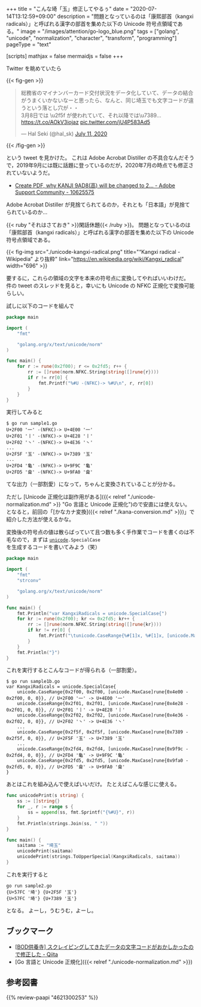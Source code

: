 +++
title = "こんな埼「玉」修正してやるぅ"
date =  "2020-07-14T13:12:59+09:00"
description = "問題となっているのは「康熙部首（kangxi radicals）」と呼ばれる漢字の部首を集めた以下の Unicode 符号点領域である。"
image = "/images/attention/go-logo_blue.png"
tags = ["golang", "unicode", "normalization", "character", "transform", "programming"]
pageType = "text"

[scripts]
  mathjax = false
  mermaidjs = false
+++

Twitter を眺めていたら

{{< fig-gen >}}
<blockquote class="twitter-tweet"><p lang="ja" dir="ltr">総務省のマイナンバーカード交付状況をデータ化していて、データの結合がうまくいかないなーと思ったら、なんと、同じ埼玉でも文字コードが違うという落とし穴が・・<br>3月8日では \u2f5f が使われていて、それ以降では\u7389…<a href="https://t.co/AOkV3iojaz">https://t.co/AOkV3iojaz</a> <a href="https://t.co/jU4P583Ad5">pic.twitter.com/jU4P583Ad5</a></p>&mdash; Hal Seki (@hal_sk) <a href="https://twitter.com/hal_sk/status/1281853581218336768?ref_src=twsrc%5Etfw">July 11, 2020</a></blockquote> {{< /fig-gen >}}

という tweet を見かけた。
これは Adobe Acrobat Distiller の不具合なんだそうで，2019年9月には既に話題に登っているのだが，2020年7月の時点でも修正されていないようだ。

- [Create PDF, why KANJI 9AD8(高) will be changed to 2... - Adobe Support Community - 10625575](https://community.adobe.com/t5/acrobat/create-pdf-why-kanji-9ad8-%E9%AB%98-will-be-changed-to-2fbc-when-meiryo-ui/td-p/10625575)

Adobe Acrobat Distiller が見捨てられてるのか，それとも「日本語」が見捨てられているのか...

{{< ruby "それはさておき" >}}閑話休題{{< /ruby >}}。
問題となっているのは「康熙部首（kangxi radicals）」と呼ばれる漢字の部首を集めた以下の Unicode 符号点領域である。

{{< fig-img src="./unicode-kangxi-radical.png" title="“Kangxi radical - Wikipedia” より抜粋" link="https://en.wikipedia.org/wiki/Kangxi_radical" width="696" >}}

要するに，これらの領域の文字を本来の符号点に変換してやればいいわけだ。
件の tweet のスレッドを見ると，幸いにも Unicode の NFKC 正規化で変換可能らしい。

試しに以下のコードを組んで

```go
package main

import (
    "fmt"

    "golang.org/x/text/unicode/norm"
)

func main() {
    for r := rune(0x2f00); r <= 0x2fd5; r++ {
        rr := []rune(norm.NFKC.String(string([]rune{r})))
        if r != rr[0] {
            fmt.Printf("%#U -(NFKC)-> %#U\n", r, rr[0])
        }
    }
}
```

実行してみると

```text
$ go run sample1.go 
U+2F00 '⼀' -(NFKC)-> U+4E00 '一'
U+2F01 '⼁' -(NFKC)-> U+4E28 '丨'
U+2F02 '⼂' -(NFKC)-> U+4E36 '丶'
...
U+2F5F '⽟' -(NFKC)-> U+7389 '玉'
...
U+2FD4 '⿔' -(NFKC)-> U+9F9C '龜'
U+2FD5 '⿕' -(NFKC)-> U+9FA0 '龠'
```

てな出力（一部割愛）になって，ちゃんと変換されていることが分かる。

ただし [Unicode 正規化は副作用がある]({{< relref "./unicode-normalization.md" >}} "Go 言語と Unicode 正規化")ので安直には使えない。
となると，前回の「[かなカナ変換]({{< relref "./kana-conversion.md" >}})」で紹介した方法が使えるかな。

変換後の符号点の値は散らばっていて且つ数も多く手作業でコードを書くのは不毛なので，まずは [`unicode`]`.SpecialCase` を生成するコードを書いてみよう（笑）

```go
package main

import (
    "fmt"
    "strconv"

    "golang.org/x/text/unicode/norm"
)

func main() {
    fmt.Println("var KangxiRadicals = unicode.SpecialCase{")
    for kr := rune(0x2f00); kr <= 0x2fd5; kr++ {
        rr := []rune(norm.NFKC.String(string([]rune{kr})))
        if kr != rr[0] {
            fmt.Printf("\tunicode.CaseRange{%#[1]x, %#[1]x, [unicode.MaxCase]rune{%#[2]x - %#[1]x, 0, 0}}, // %#[1]U -> %#[2]U\n", kr, rr[0])
        }
    }
    fmt.Println("}")
}
```

これを実行するとこんなコードが得られる（一部割愛）。

```text
$ go run sample1b.go
var KangxiRadicals = unicode.SpecialCase{
    unicode.CaseRange{0x2f00, 0x2f00, [unicode.MaxCase]rune{0x4e00 - 0x2f00, 0, 0}}, // U+2F00 '⼀' -> U+4E00 '一'
    unicode.CaseRange{0x2f01, 0x2f01, [unicode.MaxCase]rune{0x4e28 - 0x2f01, 0, 0}}, // U+2F01 '⼁' -> U+4E28 '丨'
    unicode.CaseRange{0x2f02, 0x2f02, [unicode.MaxCase]rune{0x4e36 - 0x2f02, 0, 0}}, // U+2F02 '⼂' -> U+4E36 '丶'
    ...
    unicode.CaseRange{0x2f5f, 0x2f5f, [unicode.MaxCase]rune{0x7389 - 0x2f5f, 0, 0}}, // U+2F5F '⽟' -> U+7389 '玉'
    ...
    unicode.CaseRange{0x2fd4, 0x2fd4, [unicode.MaxCase]rune{0x9f9c - 0x2fd4, 0, 0}}, // U+2FD4 '⿔' -> U+9F9C '龜'
    unicode.CaseRange{0x2fd5, 0x2fd5, [unicode.MaxCase]rune{0x9fa0 - 0x2fd5, 0, 0}}, // U+2FD5 '⿕' -> U+9FA0 '龠'
}
```

あとはこれを組み込んで使えばいいだけ。
たとえばこんな感じに使える。

```go {hl_lines=[12]}
func unicodePrint(s string) {
    ss := []string{}
    for _, r := range s {
        ss = append(ss, fmt.Sprintf("{%#U}", r))
    }
    fmt.Println(strings.Join(ss, " "))
}

func main() {
    saitama := "埼⽟"
    unicodePrint(saitama)
    unicodePrint(strings.ToUpperSpecial(KangxiRadicals, saitama))
}
```

これを実行すると

```text
go run sample2.go
{U+57FC '埼'} {U+2F5F '⽟'}
{U+57FC '埼'} {U+7389 '玉'}
```

となる。
よーし，うむうむ，よーし。

## ブックマーク

- [[BOD供養寺] スクレイピングしてきたデータの文字コードがおかしかったので修正した - Qiita](https://qiita.com/hal_sk/items/8a95e9daa17b500f3f27)
- [Go 言語と Unicode 正規化]({{< relref "./unicode-normalization.md" >}})

[Go]: https://golang.org/ "The Go Programming Language"
[`strings`]: https://pkg.go.dev/strings "strings package · pkg.go.dev"
[`unicode`]: https://pkg.go.dev/unicode "unicode package · pkg.go.dev"

## 参考図書

{{% review-paapi "4621300253" %}} <!-- プログラミング言語Go -->
